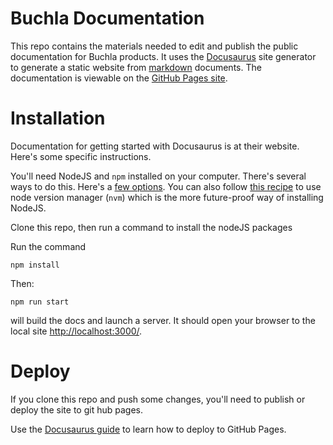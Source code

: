 # Buchla Documentation
This repo contains the materials needed to edit and publish the public documentation for Buchla products. 
It uses the [Docusaurus](https://docusaurus.io/docs#fast-track) site generator to generate a static website from [markdown](https://www.markdownguide.org/cheat-sheet/) documents. 
The documentation is viewable on the [GitHub Pages site](https://buchlausa.github.io/buchla_doc/).

# Installation
Documentation for getting started with Docusaurus is at their website. Here's some specific instructions.

You'll need NodeJS and `npm` installed on your computer. There's several ways to do this. Here's a [few options](https://nodejs.org/en/download/package-manager/#macos). You can also follow [this recipe](https://gist.github.com/d2s/372b5943bce17b964a79) to use node version manager (`nvm`) which is the more future-proof way of installing NodeJS.


Clone this repo, then run a command to install the nodeJS packages

Run the command
```
npm install
```
Then:
```
npm run start
```
will build the docs and launch a server. It should open your browser to the local site [http://localhost:3000/](http://localhost:3000/).

# Deploy  
If you clone this repo and push some changes, you'll need to publish or deploy the site to git hub pages. 

Use the [Docusaurus guide](https://docusaurus.io/docs/deployment#deploying-to-github-pages) to learn how to deploy to GitHub Pages.
